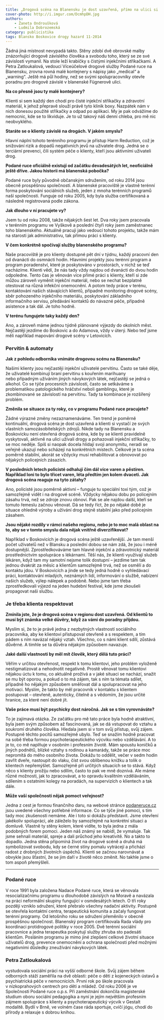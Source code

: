 ```yaml
---
title: „Drogová scéna na Blanensku je dost uzavřená, přímo na ulici si nikdo pervitin nepíchá,“ říká poradkyně Petra Zatloukalová
cover-photo: http://i.imgur.com/DcmhpDH.jpg
authors:
    - Žaneta Ondroušková
    - Ludmila Dobrozemská
category: publicistika
tags: Blansko Boskovice drogy hazard 11-2014
---
```


Žádná jiná místnost nevypadá takto. Stěny zdobí dvě obrovské malby znázorňující drogově závislého člověka a svobodu toho, který se ze své závislosti vymanil. Na stole leží krabičky s čistými injekčními stříkačkami. A Petra Zatloukalová, vedoucí Víceúčelové drogové služby Podané ruce na Blanensku, zrovna rovná malé kontejnery s nápisy jako „medical“ a „warning“. Ještě má půl hodiny, než se svými spolupracovníky otevře poradnu pro drogově závislé v blanenské Fügnerově ulici.

**Na co přesně jsou ty malé kontejnery?**

Klienti si sem každý den chodí pro čisté injekční stříkačky a zdravotní materiál, k jehož přepravě slouží právě tyto klinik boxy. Nazpátek nám v nich donesou použité stříkačky a odpad po aplikaci. My je pak odvážíme do nemocnic, kde se to likviduje. Je to už takový náš denní chleba, pro mě nic neobvyklého.

**Staráte se o klienty závislé na drogách. V jakém smyslu?**

Hlavní náplní tohoto terénního programu je přístup Harm Reduction, což je snižování rizik a dopadů negativních jevů na uživatele drog. Jedná se o terciární prevenci, čili systém péče o klienty, kteří jsou aktivními uživateli drog.

**Podané ruce oficiálně existují od začátku devadesátých let, neoficiálně ještě dříve. Jakou historii má blanenská pobočka?**

Podané ruce byly původně občanským sdružením, od roku 2014 jsou obecně prospěšnou společností. A blanenské pracoviště je vlastně terénní forma poskytování sociálních služeb, jeden z mnoha terénních programů naší společnosti. Funguje od roku 2005, kdy byla služba certifikovaná a následně registrovaná podle zákona.

**Jak dlouho v ní pracujete vy?**

Jsem tu od roku 2008, takže nějakých šest let. Dva roky jsem pracovala v terénním programu ve Vyškově a poslední čtyři roky jsem zaměstnanec toho blanenského. Aktuálně pracuji jako vedoucí tohoto projektu, takže mám na starosti jak administrativu, tak přímou práci s klienty.

**V čem konkrétně spočívají služby blanenského programu?**

Naše pracoviště je pro klienty dostupné pět dní v týdnu, každý pracovní den od dvanácti do osmnácti hodin. Hlavními projekty jsou terénní program a program poradenství, které je poskytováno v prostorách, v nichž se teď nacházíme. Klienti vědí, že nás tady vždy najdou od dvanácti do dvou hodin odpoledne. Tento čas je věnován více přímé práci s klienty, kteří si zde můžou zároveň vyměnit injekční materiál, nebo se nechat bezplatně otestovat na různá infekční onemocnění. A potom tedy práce v terénu, kontaktování našich stávajících klientů, případně monitoring drogové scény, sběr pohozeného injekčního materiálu, poskytování základního informačního servisu, předávání kontaktů do návazné péče, případně asistence a tak dál. Je toho hodně.

**V terénu fungujete taky každý den?**

Ano, a zároveň máme jednou týdně plánované výjezdy do okolních měst. Nejčastěji jezdíme do Boskovic a do Adamova, vždy v úterý. Nebo teď jsme měli například mapování drogové scény v Letovicích.

### Pervitin & automaty

**Jak z pohledu odborníka vnímáte drogovou scénu na Blanensku?**

Našimi klienty jsou nejčastěji injekční uživatelé pervitinu. Často se také děje, že uživatelé kombinují braní pervitinu s kouřením marihuany nebo případným užíváním jiných návykových látek, nejčastěji se jedná o alkohol. Co se týče procesních závislostí, často se setkáváme s problematikou patologického hráčství neboli gamblingu, které je zkombinované se závislostí na pervitinu. Tady ta kombinace je rozšířený problém.

**Změnila se situace za ty roky, co v programu Podané ruce pracujete?**

Žádné výrazné změny nezaznamenáváme. Ten trend je poměrně kontinuální, drogová scéna je dost uzavřená a klienti si vystačí ze svých vlastních samozásobitelských zdrojů. Nikde tady na Blanensku a Boskovicku není otevřená drogová scéna, kde by se klienti pravidelně vyskytovali, aktivně na ulici užívali drogy a pohazovali injekční stříkačky, to se moc neděje. Spíš si naopak docela hlídají svoji anonymitu, neradi se veřejně ukazují nebo scházejí na konkrétních místech. Celkově je ta scéna poměrně stabilní, akorát se vždycky musí rehabilitovat a obnovovat po nějakých policejních zásazích.

**V posledních letech policisté odhalují čím dál více varen a pěstíren. Například loni to bylo třicet varen, léta předtím jen kolem dvaceti. Jak drogová scéna reaguje na tyto zátahy?**

Ano, policisté jsou poměrně aktivní – funguje tu speciální toxi tým, což je samozřejmě vidět i na drogové scéně. Vždycky nějakou dobu po policejním zásahu trvá, než se zdroje znovu obnoví. Pak se ale najdou další, kteří se tomuto řemeslu začnou věnovat. Dá se tedy říct, že po nějaké době je situace ohledně výroby a užívání drog stejně stabilní jako před policejním zásahem. 

**Jsou nějaké rozdíly v rámci našeho regionu, nebo je to moc malá oblast na to, aby se v tomto smyslu dala nějak vnitřně diverzifikovat?**

Například v Boskovicích je drogová scéna ještě uzavřenější. Je tam menší počet uživatelů než v Blansku a poslední dobou se nám zdá, že jsou i méně dostupnější. Zprostředkováváme tam hlavně injekční a zdravotnický materiál prostřednictvím spolupráce s lékárnami. Těší nás, že klienti využívají služeb lékáren, když tam my samotní nejsme tolik dostupní – jezdíme tam tak jednou dvakrát za měsíc a klientům samozřejmě trvá, než se osmělí a do kontaktu jdou. V Boskovicích a jinde se tedy jedná hodně o vyhledávací práci, kontaktování mladých, neznámých lidí, informování o službě, nabízení našich služeb, výlep nálepek a podobně. Nebo jsme tam třeba zprostředkovali výjezd na jeden hudební festival, kde jsme zkoušeli propagovat naši službu.

### Je třeba klienta respektovat 

**Zmínila jste, že je drogová scéna v regionu dost uzavřená. Od klientů to musí být známka velké důvěry, když za vámi do poradny přijdou.**

Myslím si, že to je právě jedna z nezbytných vlastností sociálního pracovníka, aby ke klientovi přistupoval otevřeně a s respektem, a tím pádem s ním navázal nějaký vztah. Všechno, co s námi klient sdílí, zůstává důvěrné. A tímhle se ta důvěra nějakým způsobem navazuje.

**Jaké další vlastnosti by měl mít člověk, který dělá tuto práci?**

Věřím v určitou otevřenost, respekt k tomu klientovi, jeho problém vyloženě nestigmatizovat a nehodnotit negativně. Prostě věnovat tomu klientovi nějakou úctu k tomu, co aktuálně prožívá a v jaké situaci se nachází, snažit se mu být oporou, a pokud o to má zájem, tak s ním ta témata sdílet, případně ho nějakým způsobem směřovat dál a spolupracovat na jeho motivaci. Myslím, že takto by měl pracovník v kontaktu s klientem postupovat – otevřeně, autenticky, čitelně a s vědomím, že jsou určité hranice, za které není dobré jít.

**Vaše práce musí být psychicky dost náročná. Jak se s tím vyrovnáváte?**

To je zajímavá otázka. Ze začátku pro mě tato práce byla hodně atraktivní, byla jsem svým způsobem až fascinovaná, jak se dá vstupovat do vztahu a soukromí druhého člověka. Hledala jsem si v tom svůj přístup, svůj zájem. Postupně těchto pocitů samozřejmě ubylo. Teď se snažím hodně pracovat na sobě třeba formou psychoterapeutického výcviku nebo vzdělávání. A to je to, co mě naplňuje v osobním i profesním životě. Mám spoustu koníčků a jiných podnětů, blízké vztahy s rodinou a kamarády, takže se práce moc nepromítá do mého osobního života. Dokážu to oddělit, večer v sedm hodin zavřít dveře, nastoupit do vlaku, číst svou oblíbenou knížku a tolik o klientech nepřemýšlet. Samozřejmě při určitých situacích se to stává. Když něco s klienty prožiju nebo sdílím, často to pak ve mně doznívá. Ale máme různé možnosti, jak to zpracovávat, a to opravdu kvalitním vzděláváním, sdílením s ostatními kolegy na poradách, na supervizích o klientech a tak dále.

**Může vaší společnosti nějak pomoct veřejnost?**

Jedna z cest je formou finančního daru, na webové stránce [podaneruce.cz](http://www.podaneruce.cz) jsou uvedené všechny potřebné informace. Co se týče jiné pomoci, s tím tady moc zkušenosti nemáme. Ale i toto si dokážu představit. Jsme otevření jakékoliv spolupráci, ale záleželo by samozřejmě na konkrétní situaci a domluvě. Vlastně ty stěny kolem, které vidíte, to byla jedna z mála podobných forem pomoci. Jeden náš známý se nabídl, že vymaluje. Tak jsme sehnali materiál, spreje a dali průchod jeho kreativitě. No a takto to dopadlo. Jedna stěna připomíná život na drogové scéně a druhá má symbolizovat svobodu, kdy se černé stíny pomalu vytrácejí a přichází radost z drobných životních úspěchů. Klienti se začnou narovnávat a obvykle jsou šťastní, že se jim daří v životě něco změnit. No takhle jsme o tom aspoň přemýšleli.

---

### Podané ruce

V roce 1991 byla založena Nadace Podané ruce, která se věnovala resocializačnímu programu u dlouhodobě závislých na Moravě a navázala na práci neformální skupiny fungující v osmdesátých letech. O tři roky později vzniklo sdružení, které přebralo všechny nadační aktivity. Postupně se otevřela kontaktní centra, terapeutická komunita a začaly fungovat terénní programy. Od letošního roku se sdružení přeměnilo v obecně prospěšnou společnost. Blanenský program certifikovala Rada vlády pro koordinaci protidrogové politiky v roce 2005. Dvě terénní sociální pracovnice a jedna terapeutka poskytují služby zhruba sto padesáti klientům. Posláním programu je mimo jiné zlepšení celkové životní situace uživatelů drog, prevence onemocnění a ochrana společnosti před možnými negativními důsledky zneužívání návykových látek.

### Petra Zatloukalová

vystudovala sociální práci na vyšší odborné škole. Svůj zájem během odborných stáží zaměřila na dvě oblasti: péče o děti z kojeneckých ústavů a psychiatrická péče v nemocnicích. První rok po škole pracovala v nízkoprahových centrech pro děti a mládež. Od roku 2006 je ve Společnosti Podané ruce o.p.s. Při zaměstnání dokončila magisterské studium oboru sociální pedagogika a nyní je jejím největším profesním zájmem spolupráce s klienty a psychoterapeutický výcvik v Gestalt modalitě. Bydlí v Brně, ve volném čase ráda sportuje, cvičí jógu, chodí do přírody a relaxuje s dobrou knihou.